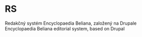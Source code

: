 # RS
Redakčný systém Encyclopaedia Beliana, založený na Drupale
<br />
Encyclopaedia Beliana editorial system, based on Drupal
